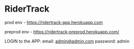 # RiderTrack


prod env -  https://ridertrack-app.herokuapp.com

preprod env - https://ridertrack-preprod.herokuapp.com/


LOGIN to the APP:
email: admin@admin.com
password: admin
